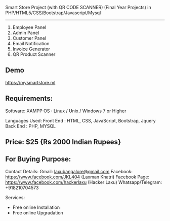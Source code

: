Smart Store Project (with QR CODE SCANNER)
(Final Year Projects) in PHP/HTML5/CSS/Bootstrap/Javascript/Mysql
______________________________________
1. Employee Panel
2. Admin Panel
3. Customer Panel
4. Email Notification
5. Invoice Generator
6. QR Product Scanner

Demo
-------------
https://mysmartstore.ml


Requirements:
-------------------------
Software: XAMPP
OS : Linux / Unix / Windows 7 or Higher 


Languages Used:
Front End : HTML, CSS, JavaScript, Bootstrap, Jquery
Back End : PHP, MYSQL


Price:
$25 {Rs 2000 Indian Rupees}
-------------------------------------------------------------------------------------------------------------------------------------------


For Buying Purpose:
-----------------------------------------------
Contact Details:
Gmail:      laxubangalore@gmail.com
Facebook:      https://www.facebook.com/JKL404 (Laxman Khatri)
Facebook Page: https://www.facebook.com/hackerlaxu (Hacker Laxu)
Whatsapp/Telegram: +918210704573


Services:
* Free online Installation
* Free online Upgradation
